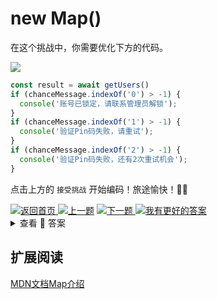 
# new Map()

在这个挑战中，你需要优化下方的代码。

<a><img src='https://img.shields.io/badge/-%E5%BC%80%E5%A7%8B%E6%8C%91%E6%88%98-blue'/></a>

```js
const result = await getUsers()
if (chanceMessage.indexOf('0') > -1) {
  console('账号已锁定，请联系管理员解锁');
}
if (chanceMessage.indexOf('1') > -1) {
  console('验证Pin码失败，请重试');
}
if (chanceMessage.indexOf('2') > -1) {
  console('验证Pin码失败，还有2次重试机会');
}
```

点击上方的 `接受挑战` 开始编码！旅途愉快！👍🏻

<a href='https://github.com/2462870727/show-your-code' target="_blank">
<img alt='返回首页' src='https://img.shields.io/badge/-%E8%BF%94%E5%9B%9E%E9%A6%96%E9%A1%B5-lightgrey' />
</a><a href='https://github.com/2462870727/show-your-code/issues/new?title=03-composition-value&labels=answer&template=issue.md' target="_blank"><img alt='上一题' src='https://img.shields.io/badge/-%E2%AC%86%EF%B8%8F%E4%B8%8A%E4%B8%80%E9%A2%98-orange' /></a>
<a href='' target="_blank">
<img alt='下一题' src='https://img.shields.io/badge/-%E2%AC%87%EF%B8%8F%E4%B8%8B%E4%B8%80%E9%A2%98-success' />
</a><a href="https://github.com/2462870727/show-your-code/issues/new?title=04-repater-string&labels=answer&template=issue.md" ><img src='https://img.shields.io/badge/-%E6%88%91%E6%9C%89%E6%9B%B4%E5%A5%BD%E7%9A%84%E8%A7%A3%E7%AD%94-blue' alt='我有更好的答案' /></a>

<br>
<details><summary>查看 👀 答案</summary>

<br>

```js
const codeMap = new Map({
  '0': '账号已锁定，请联系管理员解锁',
  '1': '验证Pin码失败，请重试',
  '2': '初始密码，请修改默认初始密码',
})
console.log(codeMap.get(chanceMessage))
```

> 使用 `Map` 数据结构能够更好的帮助我们获取到对应的提示信息，并且可以更好的扩展代码。
<br>
</details>

## 扩展阅读

[MDN文档Map介绍](https://developer.mozilla.org/zh-CN/docs/Web/JavaScript/Reference/Global_Objects/Map)
